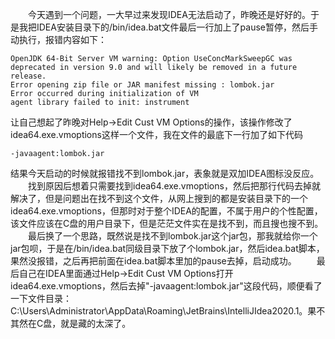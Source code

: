 &ensp;&ensp;&ensp;&ensp;今天遇到一个问题，一大早过来发现IDEA无法启动了，昨晚还是好好的。于是我把IDEA安装目录下的/bin/idea.bat文件最后一行加上了pause暂停，然后手动执行，报错内容如下：
```shell
OpenJDK 64-Bit Server VM warning: Option UseConcMarkSweepGC was deprecated in version 9.0 and will likely be removed in a future release.
Error opening zip file or JAR manifest missing : lombok.jar
Error occurred during initialization of VM
agent library failed to init: instrument
```
让自己想起了昨晚对Help->Edit Cust VM Options的操作，该操作修改了idea64.exe.vmoptions这样一个文件，我在文件的最底下一行加了如下代码
```
-javaagent:lombok.jar
```
结果今天启动的时候就报错找不到lombok.jar，表象就是双加IDEA图标没反应。
&ensp;&ensp;&ensp;&ensp;找到原因后想着只需要找到idea64.exe.vmoptions，然后把那行代码去掉就解决了，但是问题出在找不到这个文件，从网上搜到的都是安装目录下的一个idea64.exe.vmoptions，但那时对于整个IDEA的配置，不属于用户的个性配置，该文件应该在C盘的用户目录下，但是茫茫文件实在是找不到，而且搜也搜不到。
&ensp;&ensp;&ensp;&ensp;最后换了一个思路，既然说是找不到lombok.jar这个jar包，那我就给你一个jar包呗，于是在/bin/idea.bat同级目录下放了个lombok.jar，然后idea.bat脚本，果然没报错，之后再把前面在idea.bat脚本里加的pause去掉，启动成功。
&ensp;&ensp;&ensp;&ensp;最后自己在IDEA里面通过Help->Edit Cust VM Options打开idea64.exe.vmoptions，然后去掉"-javaagent:lombok.jar"这段代码，顺便看了一下文件目录：C:\Users\Administrator\AppData\Roaming\JetBrains\IntelliJIdea2020.1。果不其然在C盘，就是藏的太深了。
